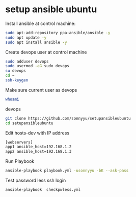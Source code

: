 # setup ansible ubuntu
Install ansible at control machine:
```sh
sudo apt-add-repository ppa:ansible/ansible -y
sudo apt update -y
sudo apt install ansible -y
```
Create devops user at control machine
```sh
sudo adduser devops
sudo usermod -aG sudo devops
su devops
cd ~
ssh-keygen
```
Make sure current user as devops
```sh
whoami
```
devops

```sh
git clone https://github.com/sonnyyu/setupansibleubuntu
cd setupansibleubuntu
```
Edit hosts-dev with IP address
```sh
[webservers]
app1 ansible_host=192.168.1.2
app2 ansible_host=192.168.1.3
```
Run Playbook
```sh
ansible-playbook playbook.yml -usonnyyu -bK --ask-pass
```
Test password less ssh login
```sh
ansible-playbook  checkpwless.yml
```

